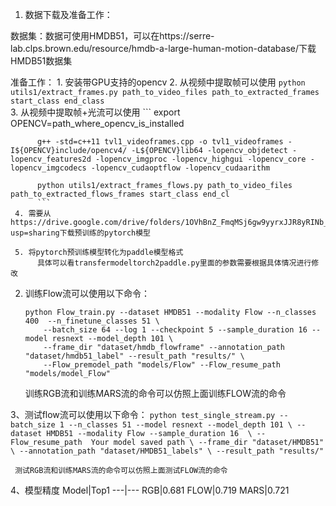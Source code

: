 1. 数据下载及准备工作：

 数据集：数据可使用HMDB51，可以在https://serre-lab.clps.brown.edu/resource/hmdb-a-large-human-motion-database/下载HMDB51数据集

 准备工作：
     1. 安装带GPU支持的opencv
     2. 从视频中提取帧可以使用
     ```
     python utils1/extract_frames.py path_to_video_files path_to_extracted_frames start_class end_class
     ```  
     3. 从视频中提取帧+光流可以使用
          ```
          export OPENCV=path_where_opencv_is_installed

          g++ -std=c++11 tvl1_videoframes.cpp -o tvl1_videoframes -I${OPENCV}include/opencv4/ -L${OPENCV}lib64 -lopencv_objdetect -lopencv_features2d -lopencv_imgproc -lopencv_highgui -lopencv_core -lopencv_imgcodecs -lopencv_cudaoptflow -lopencv_cudaarithm

          python utils1/extract_frames_flows.py path_to_video_files path_to_extracted_flows_frames start_class end_cl
          ```
     4. 需要从https://drive.google.com/drive/folders/1OVhBnZ_FmqMSj6gw9yyrxJJR8yRINb_G?usp=sharing下载预训练的pytorch模型

     5. 将pytorch预训练模型转化为paddle模型格式
          具体可以看transfermodeltorch2paddle.py里面的参数需要根据具体情况进行修改

2. 训练Flow流可以使用以下命令：
     ```
     python Flow_train.py --dataset HMDB51 --modality Flow --n_classes 400  --n_finetune_classes 51 \
         --batch_size 64 --log 1 --checkpoint 5 --sample_duration 16 --model resnext --model_depth 101 \
         --frame_dir "dataset/hmdb_flowframe" --annotation_path "dataset/hmdb51_label" --result_path "results/" \
         --Flow_premodel_path "models/Flow" --Flow_resume_path "models/model_Flow"
     ```
     
     训练RGB流和训练MARS流的命令可以仿照上面训练FLOW流的命令
     
3、测试flow流可以使用以下命令：
    ```
     python test_single_stream.py --batch_size 1 --n_classes 51 --model resnext --model_depth 101 \
          --dataset HMDB51 --modality Flow --sample_duration 16  \
          --Flow_resume_path  Your model saved path \
          --frame_dir "dataset/HMDB51" \
          --annotation_path "dataset/HMDB51_labels" \
          --result_path "results/"
    ```
     
     测试RGB流和训练MARS流的命令可以仿照上面测试FLOW流的命令

4、模型精度
Model|Top1
---|---
RGB|0.681
FLOW|0.719
MARS|0.721
